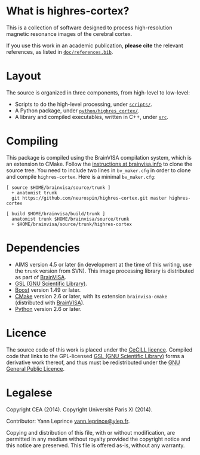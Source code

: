 # What is highres-cortex?

This is a collection of software designed to process high-resolution magnetic resonance images of the cerebral cortex.

If you use this work in an academic publication, **please cite** the relevant references, as listed in [`doc/references.bib`](doc/references.bib).


# Layout

The source is organized in three components, from high-level to low-level:

  - Scripts to do the high-level processing, under [`scripts/`](scripts/).
  - A Python package, under [`python/highres_cortex/`](python/highres_cortex/).
  - A library and compiled executables, written in C++, under [`src`](src/).


# Compiling

This package is compiled using the BrainVISA compilation system, which is an extension to CMake. Follow the [instructions at brainvisa.info](http://brainvisa.info/repository.html#use_brainvisa_sources) to clone the source tree. You need to include two lines in `bv_maker.cfg` in order to clone and compile `highres-cortex`. Here is a minimal `bv_maker.cfg`:

    [ source $HOME/brainvisa/source/trunk ]
      + anatomist trunk
      git https://github.com/neurospin/highres-cortex.git master highres-cortex

    [ build $HOME/brainvisa/build/trunk ]
      anatomist trunk $HOME/brainvisa/source/trunk
      + $HOME/brainvisa/source/trunk/highres-cortex


# Dependencies

  - AIMS version 4.5 or later (in development at the time of this writing, use the `trunk` version from SVN). This image processing library is distributed as part of [BrainVISA](http://brainvisa.info/).
  - [GSL (GNU Scientific Library)](http://www.gnu.org/software/gsl/).
  - [Boost](http://www.boost.org/) version 1.49 or later.
  - [CMake](http://www.cmake.org/) version 2.6 or later, with its extension `brainvisa-cmake` (distributed with [BrainVISA](http://brainvisa.info/)).
  - [Python](https://www.python.org/) version 2.6 or later.


# Licence

The source code of this work is placed under the [CeCILL licence](LICENCE.CeCILL.txt). Compiled code that links to the GPL-licensed [GSL (GNU Scientific Library)](http://www.gnu.org/software/gsl/) forms a derivative work thereof, and thus must be redistributed under the [GNU General Public Licence](LICENCE.GPLv3.txt).


# Legalese

Copyright CEA (2014).
Copyright Université Paris XI (2014).

Contributor: Yann Leprince <yann.leprince@ylep.fr>.

Copying and distribution of this file, with or without modification, are permitted in any medium without royalty provided the copyright notice and this notice are preserved. This file is offered as-is, without any warranty.
